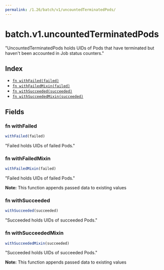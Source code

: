 ```yaml
---
permalink: /1.26/batch/v1/uncountedTerminatedPods/
---
```


# batch.v1.uncountedTerminatedPods

"UncountedTerminatedPods holds UIDs of Pods that have terminated but haven't been accounted in Job status counters."

## Index

* [`fn withFailed(failed)`](#fn-withfailed)
* [`fn withFailedMixin(failed)`](#fn-withfailedmixin)
* [`fn withSucceeded(succeeded)`](#fn-withsucceeded)
* [`fn withSucceededMixin(succeeded)`](#fn-withsucceededmixin)

## Fields

### fn withFailed

```ts
withFailed(failed)
```

"Failed holds UIDs of failed Pods."

### fn withFailedMixin

```ts
withFailedMixin(failed)
```

"Failed holds UIDs of failed Pods."

**Note:** This function appends passed data to existing values

### fn withSucceeded

```ts
withSucceeded(succeeded)
```

"Succeeded holds UIDs of succeeded Pods."

### fn withSucceededMixin

```ts
withSucceededMixin(succeeded)
```

"Succeeded holds UIDs of succeeded Pods."

**Note:** This function appends passed data to existing values